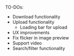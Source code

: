 TO-DOs:

- Download functionality
- Upload functionality
    - Loading bar for upload
- UX improvements
- Fix flicker in image preview
- Support video
- Search/filter functionality